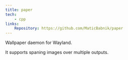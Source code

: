 ```yaml
---
title: paper
tech:
    - cpp
links:
    Repository: https://github.com/MaticBabnik/paper
---
```


Wallpaper daemon for Wayland.

It supports spaning images over multiple outputs.
